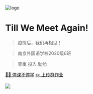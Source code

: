 <!-- _coverpage.md -->

![logo](https://s4.ax1x.com/2022/03/05/bw44XR.png)

# Till We Meet Again!

> 疫情后，我们再相见！

> 南京外国语学校2020级6班

> 尊重 投入 勤勉

[👩‍🏫 停课不停学](#停课不停学)
[✏️ 上传群作业](https://qun.qq.com/homework/p/features/index.html#/list?gid=731012728&_k=sk10zi)

![](https://z3.ax1x.com/2021/11/19/IbI0AA.jpg)
